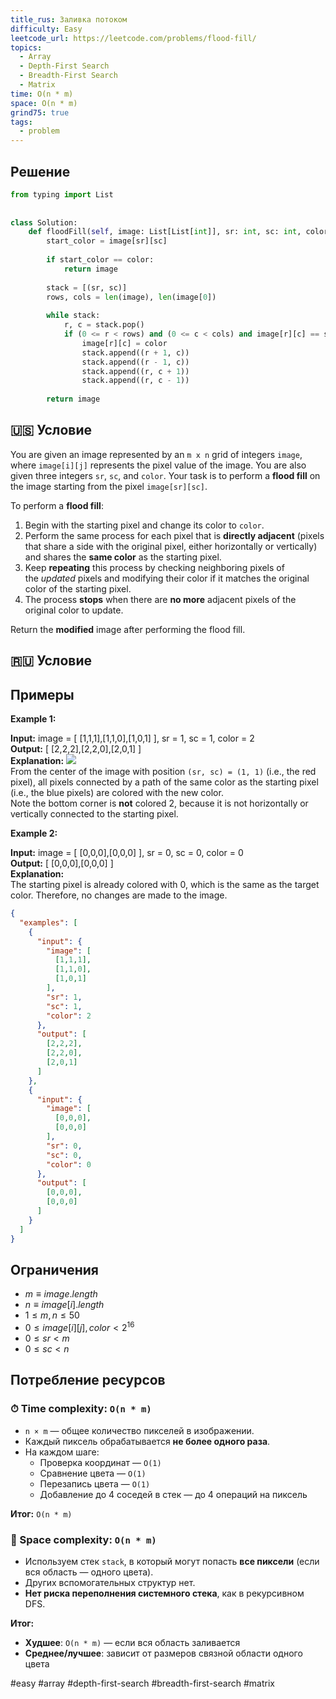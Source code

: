 ```yaml
---
title_rus: Заливка потоком
difficulty: Easy
leetcode_url: https://leetcode.com/problems/flood-fill/
topics:
  - Array
  - Depth-First Search
  - Breadth-First Search
  - Matrix
time: O(n * m)
space: O(n * m)
grind75: true
tags:
  - problem
---
```


## Решение

```python
from typing import List  
  
  
class Solution:  
    def floodFill(self, image: List[List[int]], sr: int, sc: int, color: int) -> List[List[int]]:  
        start_color = image[sr][sc]  
  
        if start_color == color:  
            return image  
  
        stack = [(sr, sc)]  
        rows, cols = len(image), len(image[0])  
  
        while stack:  
            r, c = stack.pop()  
            if (0 <= r < rows) and (0 <= c < cols) and image[r][c] == start_color:  
                image[r][c] = color  
                stack.append((r + 1, c))  
                stack.append((r - 1, c))  
                stack.append((r, c + 1))  
                stack.append((r, c - 1))  
  
        return image
```

## 🇺🇸 Условие

You are given an image represented by an `m x n` grid of integers `image`, where `image[i][j]` represents the pixel value of the image. You are also given three integers `sr`, `sc`, and `color`. Your task is to perform a **flood fill** on the image starting from the pixel `image[sr][sc]`.

To perform a **flood fill**:

1. Begin with the starting pixel and change its color to `color`.
2. Perform the same process for each pixel that is **directly adjacent** (pixels that share a side with the original pixel, either horizontally or vertically) and shares the **same color** as the starting pixel.
3. Keep **repeating** this process by checking neighboring pixels of the _updated_ pixels and modifying their color if it matches the original color of the starting pixel.
4. The process **stops** when there are **no more** adjacent pixels of the original color to update.

Return the **modified** image after performing the flood fill.

## 🇷🇺 Условие

<!-- Место для вставки перевода на русском языке -->

## Примеры

**Example 1:**

**Input:** image = [ [1,1,1],[1,1,0],[1,0,1] ], sr = 1, sc = 1, color = 2  
**Output:** [ [2,2,2],[2,2,0],[2,0,1] ]  
**Explanation:**
![](https://assets.leetcode.com/uploads/2021/06/01/flood1-grid.jpg)  
From the center of the image with position `(sr, sc) = (1, 1)` (i.e., the red pixel), all pixels connected by a path of the same color as the starting pixel (i.e., the blue pixels) are colored with the new color.  
Note the bottom corner is **not** colored 2, because it is not horizontally or vertically connected to the starting pixel.  

**Example 2:**

**Input:** image = [ [0,0,0],[0,0,0] ], sr = 0, sc = 0, color = 0  
**Output:** [ [0,0,0],[0,0,0] ]  
**Explanation:**  
The starting pixel is already colored with 0, which is the same as the target color. Therefore, no changes are made to the image.  

```json
{
  "examples": [
    {
      "input": {
        "image": [
          [1,1,1],
          [1,1,0],
          [1,0,1]
        ],
        "sr": 1,
        "sc": 1,
        "color": 2
      },
      "output": [
        [2,2,2],
        [2,2,0],
        [2,0,1]
      ]
    },
    {
      "input": {
        "image": [
          [0,0,0],
          [0,0,0]
        ],
        "sr": 0,
        "sc": 0,
        "color": 0
      },
      "output": [
        [0,0,0],
        [0,0,0]
      ]
    }
  ]
}
```

## Ограничения

- $m \equiv image.length$
- $n \equiv image[i].length$
- $1 \leq m, n \leq 50$
- $0 \leq image[i][j], color < 2^{16}$
- $0 \leq sr < m$
- $0 \leq sc < n$

## Потребление ресурсов
### ⏱ Time complexity: `O(n * m)`

- `n × m` — общее количество пикселей в изображении.
- Каждый пиксель обрабатывается **не более одного раза**.
- На каждом шаге:
    - Проверка координат — `O(1)`
    - Сравнение цвета — `O(1)`
    - Перезапись цвета — `O(1)`
    - Добавление до 4 соседей в стек — до 4 операций на пиксель

**Итог:** `O(n * m)`

### 🧠 Space complexity: `O(n * m)`

- Используем стек `stack`, в который могут попасть **все пиксели** (если вся область — одного цвета).
- Других вспомогательных структур нет.
- **Нет риска переполнения системного стека**, как в рекурсивном DFS.

**Итог:**
- **Худшее**: `O(n * m)` — если вся область заливается
- **Среднее/лучшее**: зависит от размеров связной области одного цвета

#easy #array #depth-first-search #breadth-first-search #matrix

